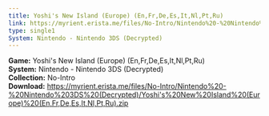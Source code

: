 ```yaml
---
title: Yoshi's New Island (Europe) (En,Fr,De,Es,It,Nl,Pt,Ru)
link: https://myrient.erista.me/files/No-Intro/Nintendo%20-%20Nintendo%203DS%20(Decrypted)/Yoshi's%20New%20Island%20(Europe)%20(En,Fr,De,Es,It,Nl,Pt,Ru).zip
type: single1
System: Nintendo - Nintendo 3DS (Decrypted)
---
```

<b>Game:</b> Yoshi's New Island (Europe) (En,Fr,De,Es,It,Nl,Pt,Ru)<br>
<b>System:</b> Nintendo - Nintendo 3DS (Decrypted)<br>
<b>Collection:</b> No-Intro<br>
<b>Download:</b> https://myrient.erista.me/files/No-Intro/Nintendo%20-%20Nintendo%203DS%20(Decrypted)/Yoshi's%20New%20Island%20(Europe)%20(En,Fr,De,Es,It,Nl,Pt,Ru).zip